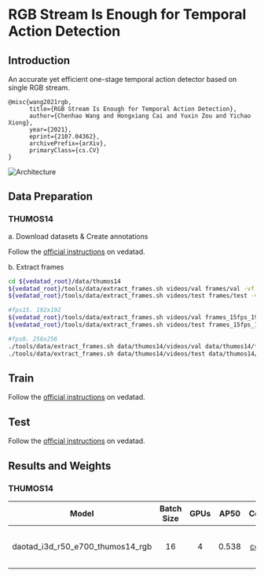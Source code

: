 # RGB Stream Is Enough for Temporal Action Detection
## Introduction
An accurate yet efficient one-stage temporal action detector based on single RGB stream.
```
@misc{wang2021rgb,
      title={RGB Stream Is Enough for Temporal Action Detection}, 
      author={Chenhao Wang and Hongxiang Cai and Yuxin Zou and Yichao Xiong},
      year={2021},
      eprint={2107.04362},
      archivePrefix={arXiv},
      primaryClass={cs.CV}
}
```

![Architecture](https://github.com/Media-Smart/vedatad/blob/main/configs/trainval/daotad/img/Architecture.png)

## Data Preparation

### THUMOS14

a. Download datasets & Create annotations

Follow the [official instructions](https://github.com/Media-Smart/vedatad/tree/main/tools/data/thumos14) on vedatad.

b. Extract frames

```bash
cd ${vedatad_root}/data/thumos14
${vedatad_root}/tools/data/extract_frames.sh videos/val frames/val -vf fps=25 -s 128x128 %05d.png
${vedatad_root}/tools/data/extract_frames.sh videos/test frames/test -vf fps=25 -s 128x128 %05d.png

#fps15. 192x192
${vedatad_root}/tools/data/extract_frames.sh videos/val frames_15fps_192x192/val -vf fps=15 -s 192x192 %05d.png
${vedatad_root}/tools/data/extract_frames.sh videos/test frames_15fps_192x192/test -vf fps=15 -s 192x192 %05d.png

#fps8. 256x256
./tools/data/extract_frames.sh data/thumos14/videos/val data/thumos14/frames_8fps_256x256/val -vf fps=8 -s 256x256 %05d.png
./tools/data/extract_frames.sh data/thumos14/videos/test data/thumos14/frames_8fps_256x256/test -vf fps=8 -s 256x256 %05d.png
```

## Train

Follow the [official instructions](https://github.com/Media-Smart/vedatad#train) on vedatad.

## Test

Follow the [official instructions](https://github.com/Media-Smart/vedatad#test) on vedatad.

## Results and Weights
### THUMOS14
|  Model |  Batch Size | GPUs | AP50 | Config | Download |
|:------:|:-----------------------:|:----:|:----:|:------:|:--------:|
| daotad_i3d_r50_e700_thumos14_rgb | 16 | 4 | 0.538 | [config](https://github.com/Media-Smart/vedatad/blob/main/configs/trainval/daotad/daotad_i3d_r50_e700_thumos14_rgb.py) | model weights on [Google Drive](https://drive.google.com/drive/folders/151ueiYJrkL4YtnUktVDQoJ4tir9WdvKB) |

